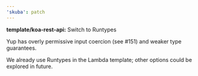 ```yaml
---
'skuba': patch
---
```


**template/koa-rest-api:** Switch to Runtypes

Yup has overly permissive input coercion (see #151) and weaker type guarantees.

We already use Runtypes in the Lambda template; other options could be explored in future.
